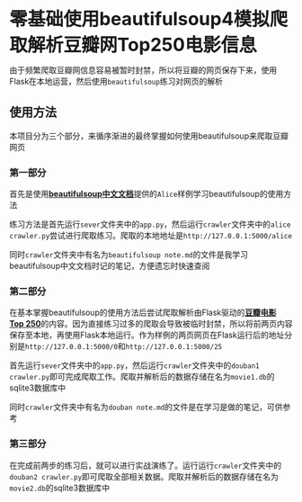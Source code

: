 **<font size=6>零基础使用beautifulsoup4模拟爬取解析豆瓣网Top250电影信息</font>**

由于频繁爬取豆瓣网信息容易被暂时封禁，所以将豆瓣的网页保存下来，使用Flask在本地运营，然后使用`beautifulsoup`练习对网页的解析

## 使用方法

本项目分为三个部分，来循序渐进的最终掌握如何使用beautifulsoup来爬取豆瓣网页

### 第一部分

首先是使用[**beautifulsoup中文文档**](https://beautifulsoup.readthedocs.io/zh_CN/v4.4.0/#)提供的`Alice`样例学习beautifulsoup的使用方法

练习方法是首先运行`sever`文件夹中的`app.py`，然后运行`crawler`文件夹中的`alice crawler.py`尝试进行爬取练习。爬取的本地地址是`http://127.0.0.1:5000/alice`

同时`crawler`文件夹中有名为`beautifulsoup note.md`的文件是我学习beautifulsoup中文文档时记的笔记，方便遗忘时快速查阅

### 第二部分

在基本掌握beautifulsoup的使用方法后尝试爬取解析由Flask驱动的[**豆瓣电影 Top 250**](https://movie.douban.com/top250)的内容。因为直接练习过多的爬取会导致被临时封禁，所以将前两页内容保存至本地，再使用Flask本地运行。作为样例的两页网页在Flask运行后的地址分别是`http://127.0.0.1:5000/0`和`http://127.0.0.1:5000/25`

首先运行`sever`文件夹中的`app.py`，然后运行`crawler`文件夹中的`douban1 crawler.py`即可完成爬取工作。爬取并解析后的数据存储在名为`movie1.db`的sqlite3数据库中

同时`crawler`文件夹中有名为`douban note.md`的文件是在学习是做的笔记，可供参考

### 第三部分

在完成前两步的练习后，就可以进行实战演练了。运行运行`crawler`文件夹中的`douban2 crawler.py`即可爬取全部相关数据。爬取并解析后的数据存储在名为`movie2.db`的sqlite3数据库中





